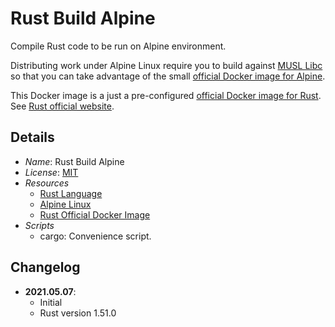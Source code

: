 # Rust Build Alpine
Compile Rust code to be run on Alpine environment.

Distributing work under Alpine Linux require you to build against [MUSL Libc](https://www.musl-libc.org) so that you can take advantage of the small [official Docker image for Alpine](https://hub.docker.com/_/alpine).

This Docker image is a just a pre-configured [official Docker image for Rust](https://hub.docker.com/_/rust). See [Rust official website](https://www.rust-lang.org/).

## Details
- *Name*: Rust Build Alpine
- *License*: [MIT](https://cli.angular.io/license.html)
- *Resources*
  - [Rust Language](https://www.rust-lang.org)
  - [Alpine Linux](https://alpinelinux.org)
  - [Rust Official Docker Image](https://hub.docker.com/_/rust)
- *Scripts*
  - cargo: Convenience script.

## Changelog
- **2021.05.07**:
  - Initial
  - Rust version 1.51.0
